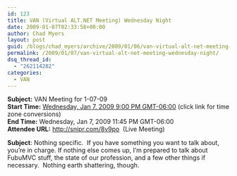 ```yaml
---
id: 123
title: VAN (Virtual ALT.NET Meeting) Wednesday Night
date: 2009-01-07T02:33:58+00:00
author: Chad Myers
layout: post
guid: /blogs/chad_myers/archive/2009/01/06/van-virtual-alt-net-meeting-wednesday-night.aspx
permalink: /2009/01/07/van-virtual-alt-net-meeting-wednesday-night/
dsq_thread_id:
  - "262114282"
categories:
  - VAN
---
```

**Subject:** VAN Meeting for 1-07-09   
**Start Time:** [Wednesday, Jan 7, 2009 9:00 PM GMT-06:00](http://www.timeanddate.com/worldclock/converter.html?year=2009&month=1&day=7&hour=21&min=0&sec=0&p1=24&p2=0) (click link for time zone conversions)   
**End Time:** Wednesday, Jan 7, 2009 11:45 PM GMT-06:00   
**Attendee URL:** <http://snipr.com/8v9po>&#160; (Live Meeting)

**Subject**: Nothing specific.&#160; If you have something you want to talk about, you’re in charge. If nothing else comes up, I’m prepared to talk about FubuMVC stuff, the state of our profession, and a few other things if necessary.&#160; Nothing earth shattering, though.